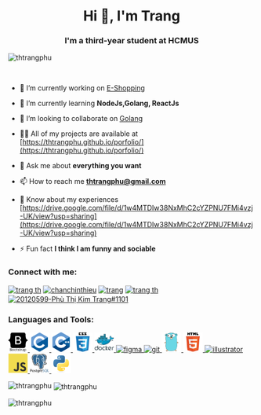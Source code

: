 <h1 align="center">Hi 👋, I'm Trang</h1>
<h3 align="center">I'm a third-year student at HCMUS</h3>

<p align="left"> <img src="https://komarev.com/ghpvc/?username=thtrangphu&label=Profile%20views&color=0e75b6&style=flat" alt="thtrangphu" /> </p>

<p align="left"> <a href="https://twitter.com/" target="blank"><img src="https://img.shields.io/twitter/follow/?logo=twitter&style=for-the-badge" alt="" /></a> </p>

- 🔭 I’m currently working on [E-Shopping](https://github.com/thtrangphu/E-Shopping)

- 🌱 I’m currently learning **NodeJs,Golang, ReactJs**

- 👯 I’m looking to collaborate on [Golang](https://github.com/thtrangphu/Golang)

- 👨‍💻 All of my projects are available at [https://thtrangphu.github.io/porfolio/](https://thtrangphu.github.io/porfolio/)

<!-- - 📝 I regularly write articles on [Đang cập nhật](Đang cập nhật) -->

- 💬 Ask me about **everything you want**

- 📫 How to reach me **thtrangphu@gmail.com**

- 📄 Know about my experiences [https://drive.google.com/file/d/1w4MTDIw38NxMhC2cYZPNU7FMi4vzj-UK/view?usp=sharing](https://drive.google.com/file/d/1w4MTDIw38NxMhC2cYZPNU7FMi4vzj-UK/view?usp=sharing)

- ⚡ Fun fact **I think I am funny and sociable**

<h3 align="left">Connect with me:</h3>
<p align="left">
<a href="https://linkedin.com/in/trang th" target="blank"><img align="center" src="https://raw.githubusercontent.com/rahuldkjain/github-profile-readme-generator/master/src/images/icons/Social/linked-in-alt.svg" alt="trang th" height="30" width="40" /></a>
<a href="https://kaggle.com/chanchinthieu" target="blank"><img align="center" src="https://raw.githubusercontent.com/rahuldkjain/github-profile-readme-generator/master/src/images/icons/Social/kaggle.svg" alt="chanchinthieu" height="30" width="40" /></a>
<a href="https://fb.com/trang" target="blank"><img align="center" src="https://raw.githubusercontent.com/rahuldkjain/github-profile-readme-generator/master/src/images/icons/Social/facebook.svg" alt="trang" height="30" width="40" /></a>
<a href="https://www.youtube.com/c/trang th" target="blank"><img align="center" src="https://raw.githubusercontent.com/rahuldkjain/github-profile-readme-generator/master/src/images/icons/Social/youtube.svg" alt="trang th" height="30" width="40" /></a>
<a href="https://discord.gg/20120599-Phù Thị Kim Trang#1101" target="blank"><img align="center" src="https://raw.githubusercontent.com/rahuldkjain/github-profile-readme-generator/master/src/images/icons/Social/discord.svg" alt="20120599-Phù Thị Kim Trang#1101" height="30" width="40" /></a>
</p>

<h3 align="left">Languages and Tools:</h3>
<p align="left">

  <a href="https://getbootstrap.com" target="_blank" rel="noreferrer"> <img src="https://raw.githubusercontent.com/devicons/devicon/master/icons/bootstrap/bootstrap-plain-wordmark.svg" alt="bootstrap" width="40" height="40"/> </a> <a href="https://www.cprogramming.com/" target="_blank" rel="noreferrer"> <img src="https://raw.githubusercontent.com/devicons/devicon/master/icons/c/c-original.svg" alt="c" width="40" height="40"/> </a> <a href="https://www.w3schools.com/cpp/" target="_blank" rel="noreferrer"> <img src="https://raw.githubusercontent.com/devicons/devicon/master/icons/cplusplus/cplusplus-original.svg" alt="cplusplus" width="40" height="40"/> </a> <a href="https://www.w3schools.com/css/" target="_blank" rel="noreferrer"> <img src="https://raw.githubusercontent.com/devicons/devicon/master/icons/css3/css3-original-wordmark.svg" alt="css3" width="40" height="40"/> </a> <a href="https://www.docker.com/" target="_blank" rel="noreferrer"> <img src="https://raw.githubusercontent.com/devicons/devicon/master/icons/docker/docker-original-wordmark.svg" alt="docker" width="40" height="40"/> </a>
</a> <a href="https://www.figma.com/" target="_blank" rel="noreferrer"> <img src="https://www.vectorlogo.zone/logos/figma/figma-icon.svg" alt="figma" width="40" height="40"/> </a> 
<a href="https://git-scm.com/" target="_blank" rel="noreferrer"> <img src="https://www.vectorlogo.zone/logos/git-scm/git-scm-icon.svg" alt="git" width="40" height="40"/> </a> <a href="https://golang.org" target="_blank" rel="noreferrer"> <img src="https://raw.githubusercontent.com/devicons/devicon/master/icons/go/go-original.svg" alt="go" width="40" height="40"/> </a> 
<a href="https://www.w3.org/html/" target="_blank" rel="noreferrer"> <img src="https://raw.githubusercontent.com/devicons/devicon/master/icons/html5/html5-original-wordmark.svg" alt="html5" width="40" height="40"/> </a> <a href="https://www.adobe.com/in/products/illustrator.html" target="_blank" rel="noreferrer"> <img src="https://www.vectorlogo.zone/logos/adobe_illustrator/adobe_illustrator-icon.svg" alt="illustrator" width="40" height="40"/> </a> <a href="https://developer.mozilla.org/en-US/docs/Web/JavaScript" target="_blank" rel="noreferrer"> <img src="https://raw.githubusercontent.com/devicons/devicon/master/icons/javascript/javascript-original.svg" alt="javascript" width="40" height="40"/> </a>
<a href="https://www.postgresql.org" target="_blank" rel="noreferrer"> <img src="https://raw.githubusercontent.com/devicons/devicon/master/icons/postgresql/postgresql-original-wordmark.svg" alt="postgresql" width="40" height="40"/> </a> <a href="https://www.python.org" target="_blank" rel="noreferrer"> <img src="https://raw.githubusercontent.com/devicons/devicon/master/icons/python/python-original.svg" alt="python" width="40" height="40"/> </a></p>

<p><img align="left" src="https://github-readme-stats.vercel.app/api/top-langs?username=thtrangphu&show_icons=true&locale=en&layout=compact" alt="thtrangphu" /></p>

<p>&nbsp;<img align="center" src="https://github-readme-stats.vercel.app/api?username=thtrangphu&show_icons=true&locale=en" alt="thtrangphu" /></p>

<p><img align="center" src="https://github-readme-streak-stats.herokuapp.com/?user=thtrangphu&" alt="thtrangphu" /></p>
